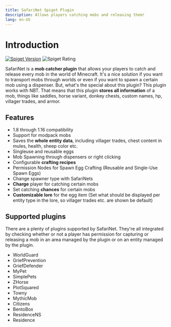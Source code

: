 ```yaml
---
title: SafariNet Spigot Plugin
description: Allows players catching mobs and releasing them!
lang: en-US
---
```

# Introduction

[![Spiget Version](https://img.shields.io/spiget/version/9732?label=spigot)](https://www.spigotmc.org/resources/safarinet-premium-mob-catcher-plugin.9732/)
![Spiget Rating](https://img.shields.io/spiget/rating/9732)

SafariNet is a **mob catcher plugin** that allows your players to catch and release every mob in the world of Minecraft. It's a nice solution if you want to transport mobs through worlds or even if you want to spawn a certain mob using a dispenser. But, what's the special about this plugin? This plugin works with NBT. That means that this plugin **stores all information** of a mob, things like saddles, horse variant, donkey chests, custom names, hp, villager trades, and armor.


## Features
* 1.8 through 1.16 compatibility
* Support for modpack mobs
* Saves the **whole entity data**, including villager trades, chest content in mules, health, sheep color etc.
* Singleuse and reusable eggs
* Mob Spawning through dispensers or right clicking
* Configurable **crafting recipes**
* Permission Nodes for Spawn Egg Crafting (Reusable and Single-Use Spawn Eggs)
* Change spawner type with SafariNets
* **Charge** player for catching certain mobs
* Set catching **chances** for certain mobs
* **Customizable lore** for the egg item (Set what should be displayed per entity type in the lore, so villager trades etc. are shown be default)

## Supported plugins

There are a plenty of plugins supported by SafariNet. They're all integrated by checking whether or not a player has permission for capturing or releasing a mob in an area managed by the plugin or on an entity managed by the plugin.

- WorldGuard
- GriefPrevention
- GriefDefender
- MyPet
- SimplePets
- ZHorse
- PlotSquared
- Towny
- MythicMob
- Citizens
- BentoBox
- ResidenceNS
- Residence
